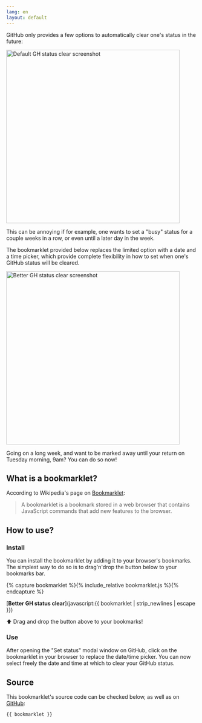 ```yaml
---
lang: en
layout: default
---
```


GitHub only provides a few options to automatically clear one's status in the future:

<img src="{{site.baseurl}}/static/gh-default-status-clear.png" alt="Default GH status clear screenshot" width="458" />

This can be annoying if for example, one wants to set a "busy" status for a couple weeks in a row, or even until a later day in the week.

The bookmarklet provided below replaces the limited option with a date and a time picker, which provide complete flexibility in how to set when one's GitHub status will be cleared.

<img src="{{site.baseurl}}/static/better-gh-status-clear.png" alt="Better GH status clear screenshot" width="458" />

Going on a long week, and want to be marked away until your return on Tuesday morning, 9am? You can do so now!

## What is a bookmarklet?

According to Wikipedia's page on [Bookmarklet](https://en.wikipedia.org/wiki/Bookmarklet):

> A bookmarklet is a bookmark stored in a web browser that contains JavaScript commands that add new features to the browser.

## How to use?

### Install

You can install the bookmarklet by adding it to your browser's bookmarks.
The simplest way to do so is to drag'n'drop the button below to your bookmarks bar.

{% capture bookmarklet %}{% include_relative bookmarklet.js %}{% endcapture %}

[**Better GH status clear**](javascript:{{ bookmarklet | strip_newlines | escape }})

⬆️  Drag and drop the button above to your bookmarks!

### Use

After opening the "Set status" modal window on GitHub, click on the bookmarklet in your browser to replace the date/time picker. You can now select freely the date and time at which to clear your GitHub status.

## Source

This bookmarklet's source code can be checked below, as well as on [GitHub](https://github.com/davidstosik/better_gh_status_clear):

```js
{{ bookmarklet }}
```
